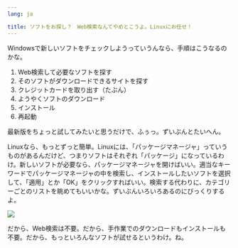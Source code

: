```yaml
---
lang: ja

title: ソフトをお探し？　Web検索なんてやめとこうよ。Linuxにお任せ！
---
```


Windowsで新しいソフトをチェックしようっていうんなら、手順はこうなるのかな。

<ol>
<li>Web検索して必要なソフトを探す</li>
<li>そのソフトがダウンロードできるサイトを探す</li>
<li>クレジットカードを取り出す（たぶん）</li>
<li>ようやくソフトのダウンロード</li>
<li>インストール</li>
<li>再起動</li>
</ol>

最新版をちょっと試してみたいと思うだけで、ふぅっ。ずいぶんとたいへん。

Linuxなら、もっとずっと簡単。Linuxには、「パッケージマネージャ」っていうものがあるんだけど、つまりソフトはそれぞれ「パッケージ」になっているわけ。新しいソフトが必要なら、パッケージマネージャを開けばいい。適当なキーワードでパッケージマネージャの中を検索し、インストールしたいソフトを選択して、「適用」とか「OK」をクリックすればいい。検索する代わりに、カテゴリーごとのリストを眺めてもいいかな。ずいぶんいろいろあるのにびっくりするよ。

<img src="Images/synaptic.png" />

だから、Web検索は不要。だから、手作業でのダウンロードもインストールも不要。だから、もっといろんなソフトが試せるというわけ。ね。





